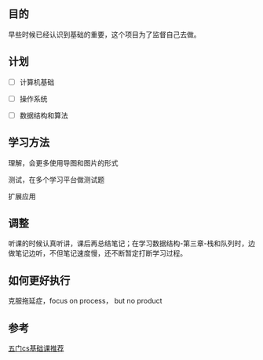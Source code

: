 ## 目的

早些时候已经认识到基础的重要，这个项目为了监督自己去做。





## 计划

- [ ] 计算机基础
- [ ] 操作系统
- [ ] 数据结构和算法



## 学习方法

理解，会更多使用导图和图片的形式

测试，在多个学习平台做测试题

扩展应用





## 调整

听课的时候认真听讲，课后再总结笔记；在学习数据结构-第三章-栈和队列时，边做笔记边听，不但笔记速度慢，还不断暂定打断学习过程。



## 如何更好执行

克服拖延症，focus on process， but no product



## 参考

[五门cs基础课推荐](https://mp.weixin.qq.com/s/Yr5iKGtuW7mD3qURuN_jdg)



